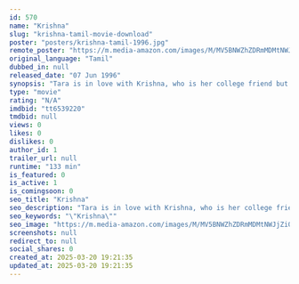 ```yaml
---
id: 570
name: "Krishna"
slug: "krishna-tamil-movie-download"
poster: "posters/krishna-tamil-1996.jpg"
remote_poster: "https://m.media-amazon.com/images/M/MV5BNWZhZDRmMDMtNWJjZi00MmVlLWI3ZTAtZDc2YzA5NDhlODFhXkEyXkFqcGdeQXVyNTM3MDMyMDQ@._V1_SX300.jpg"
original_language: "Tamil"
dubbed_in: null
released_date: "07 Jun 1996"
synopsis: "Tara is in love with Krishna, who is her college friend but he does not reciprocate her feelings. Things take a turn when Krishna falls in love with Lizy."
type: "movie"
rating: "N/A"
imdbid: "tt6539220"
tmdbid: null
views: 0
likes: 0
dislikes: 0
author_id: 1
trailer_url: null
runtime: "133 min"
is_featured: 0
is_active: 1
is_comingsoon: 0
seo_title: "Krishna"
seo_description: "Tara is in love with Krishna, who is her college friend but he does not reciprocate her feelings. Things take a turn when Krishna falls in love with Lizy."
seo_keywords: "\"Krishna\""
seo_image: "https://m.media-amazon.com/images/M/MV5BNWZhZDRmMDMtNWJjZi00MmVlLWI3ZTAtZDc2YzA5NDhlODFhXkEyXkFqcGdeQXVyNTM3MDMyMDQ@._V1_SX300.jpg"
screenshots: null
redirect_to: null
social_shares: 0
created_at: 2025-03-20 19:21:35
updated_at: 2025-03-20 19:21:35
---
```


